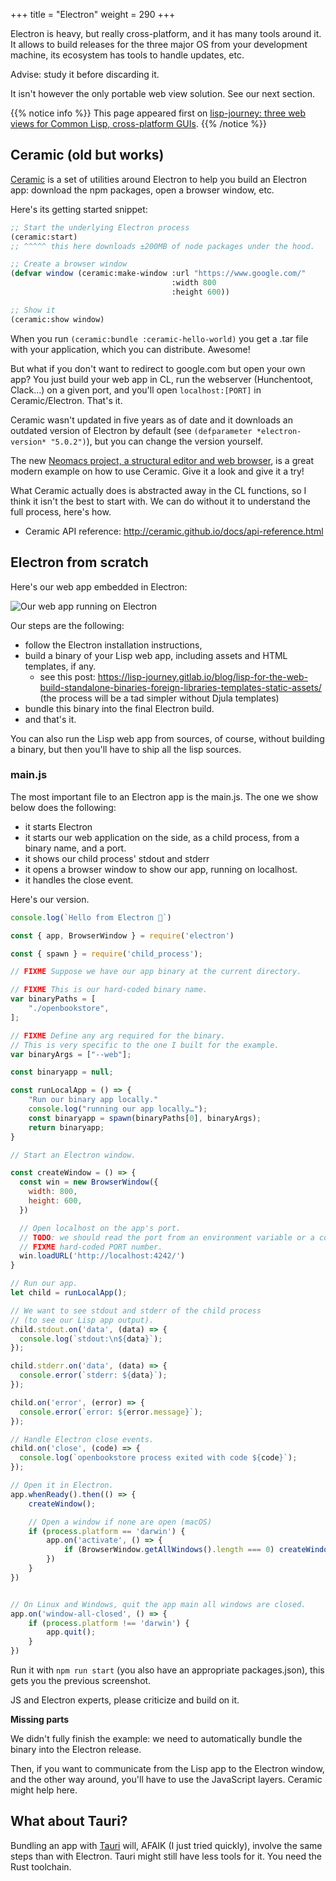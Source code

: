 +++
title = "Electron"
weight = 290
+++

Electron is heavy, but really cross-platform, and it has many tools
around it. It allows to build releases for the three major OS from
your development machine, its ecosystem has tools to handle updates,
etc.

Advise: study it before discarding it.

It isn't however the only portable web view solution. See our next section.

{{% notice info %}}
This page appeared first on [lisp-journey: three web views for Common Lisp, cross-platform GUIs](https://lisp-journey.gitlab.io/blog/three-web-views-for-common-lisp--cross-platform-guis/).
{{% /notice %}}

## Ceramic (old but works)

[Ceramic](https://github.com/ceramic/ceramic/) is a set of utilities
around Electron to help you build an Electron app: download the npm
packages, open a browser window, etc.

Here's its getting started snippet:

```lisp
;; Start the underlying Electron process
(ceramic:start)
;; ^^^^^ this here downloads ±200MB of node packages under the hood.

;; Create a browser window
(defvar window (ceramic:make-window :url "https://www.google.com/"
                                    :width 800
                                    :height 600))

;; Show it
(ceramic:show window)
```

When you run `(ceramic:bundle :ceramic-hello-world)` you get a .tar
file with your application, which you can distribute. Awesome!

But what if you don't want to redirect to google.com but open your own
app? You just build your web app in CL, run the webserver
(Hunchentoot, Clack…) on a given port, and you'll open
`localhost:[PORT]` in Ceramic/Electron. That's it.

Ceramic wasn't updated in five years as of date and it downloads an
outdated version of Electron by default (see `(defparameter
*electron-version* "5.0.2")`), but you can change the version yourself.

The new [Neomacs project, a structural editor and web browser](https://github.com/neomacs-project/neomacs/), is a great modern example on how to use Ceramic. Give it a look and give it a try!

What Ceramic actually does is abstracted away in the CL functions, so
I think it isn't the best to start with. We can do without it to
understand the full process, here's how.

- Ceramic API reference: http://ceramic.github.io/docs/api-reference.html

## Electron from scratch

Here's our web app embedded in Electron:

![](https://media2.dev.to/cdn-cgi/image/width=800%2Cheight=%2Cfit=scale-down%2Cgravity=auto%2Cformat=auto/https%3A%2F%2Fdev-to-uploads.s3.amazonaws.com%2Fuploads%2Farticles%2Flqjy44zgpae1jp5vkxwx.png "Our web app running on Electron")

Our steps are the following:

- follow the Electron installation instructions,
- build a binary of your Lisp web app, including assets and HTML templates, if any.
  * see this post: https://lisp-journey.gitlab.io/blog/lisp-for-the-web-build-standalone-binaries-foreign-libraries-templates-static-assets/ (the process will be a tad simpler without Djula templates)
- bundle this binary into the final Electron build.
- and that's it.

You can also run the Lisp web app from sources, of course, without
building a binary, but then you'll have to ship all the lisp sources.

<!-- You can also have a look at -->
<!-- https://github.com/mikelevins/electron-lisp-boilerplate for this, -->
<!-- their main.js has the pattern, using child_process. -->

### main.js

The most important file to an Electron app is the main.js. The one we show below does the following:

- it starts Electron
- it starts our web application on the side, as a child process, from a binary name, and a port.
- it shows our child process' stdout and stderr
- it opens a browser window to show our app, running on localhost.
- it handles the close event.

Here's our version.

```javascript
console.log(`Hello from Electron 👋`)

const { app, BrowserWindow } = require('electron')

const { spawn } = require('child_process');

// FIXME Suppose we have our app binary at the current directory.

// FIXME This is our hard-coded binary name.
var binaryPaths = [
    "./openbookstore",
];

// FIXME Define any arg required for the binary.
// This is very specific to the one I built for the example.
var binaryArgs = ["--web"];

const binaryapp = null;

const runLocalApp = () => {
    "Run our binary app locally."
    console.log("running our app locally…");
    const binaryapp = spawn(binaryPaths[0], binaryArgs);
    return binaryapp;
}

// Start an Electron window.

const createWindow = () => {
  const win = new BrowserWindow({
    width: 800,
    height: 600,
  })

  // Open localhost on the app's port.
  // TODO: we should read the port from an environment variable or a config file.
  // FIXME hard-coded PORT number.
  win.loadURL('http://localhost:4242/')
}

// Run our app.
let child = runLocalApp();

// We want to see stdout and stderr of the child process
// (to see our Lisp app output).
child.stdout.on('data', (data) => {
  console.log(`stdout:\n${data}`);
});

child.stderr.on('data', (data) => {
  console.error(`stderr: ${data}`);
});

child.on('error', (error) => {
  console.error(`error: ${error.message}`);
});

// Handle Electron close events.
child.on('close', (code) => {
  console.log(`openbookstore process exited with code ${code}`);
});

// Open it in Electron.
app.whenReady().then(() => {
    createWindow();

    // Open a window if none are open (macOS)
    if (process.platform == 'darwin') {
        app.on('activate', () => {
            if (BrowserWindow.getAllWindows().length === 0) createWindow()
        })
    }
})


// On Linux and Windows, quit the app main all windows are closed.
app.on('window-all-closed', () => {
    if (process.platform !== 'darwin') {
        app.quit();
    }
})
```

Run it with `npm run start` (you also have an appropriate packages.json), this gets you the previous screenshot.

JS and Electron experts, please criticize and build on it.

**Missing parts**

We didn't fully finish the example: we need to automatically bundle
the binary into the Electron release.

Then, if you want to communicate from the Lisp app to the Electron
window, and the other way around, you'll have to use the JavaScript layers. Ceramic might help here.

## What about Tauri?

Bundling an app with [Tauri](https://tauri.app/) will, AFAIK (I just
tried quickly), involve the same steps than with Electron. Tauri might
still have less tools for it. You need the Rust toolchain.
